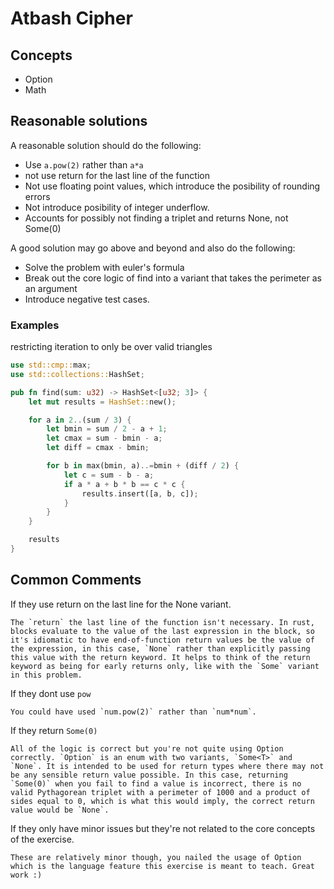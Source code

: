 # Atbash Cipher

## Concepts

- Option
- Math

## Reasonable solutions

A reasonable solution should do the following:

- Use `a.pow(2)` rather than `a*a`
- not use return for the last line of the function
- Not use floating point values, which introduce the posibility of rounding errors
- Not introduce posibility of integer underflow.
- Accounts for possibly not finding a triplet and returns None, not Some(0)

A good solution may go above and beyond and also do the following:

- Solve the problem with euler's formula
- Break out the core logic of find into a variant that takes the perimeter as an argument
- Introduce negative test cases.

### Examples

restricting iteration to only be over valid triangles

```rust
use std::cmp::max;
use std::collections::HashSet;

pub fn find(sum: u32) -> HashSet<[u32; 3]> {
    let mut results = HashSet::new();

    for a in 2..(sum / 3) {
        let bmin = sum / 2 - a + 1;
        let cmax = sum - bmin - a;
        let diff = cmax - bmin;

        for b in max(bmin, a)..=bmin + (diff / 2) {
            let c = sum - b - a;
            if a * a + b * b == c * c {
                results.insert([a, b, c]);
            }
        }
    }

    results
}
```

## Common Comments

If they use return on the last line for the None variant.

```
The `return` the last line of the function isn't necessary. In rust, blocks evaluate to the value of the last expression in the block, so it's idiomatic to have end-of-function return values be the value of the expression, in this case, `None` rather than explicitly passing this value with the return keyword. It helps to think of the return keyword as being for early returns only, like with the `Some` variant in this problem.
```

If they dont use `pow`

```
You could have used `num.pow(2)` rather than `num*num`.
```

If they return `Some(0)`

```
All of the logic is correct but you're not quite using Option correctly. `Option` is an enum with two variants, `Some<T>` and `None`. It is intended to be used for return types where there may not be any sensible return value possible. In this case, returning `Some(0)` when you fail to find a value is incorrect, there is no valid Pythagorean triplet with a perimeter of 1000 and a product of sides equal to 0, which is what this would imply, the correct return value would be `None`.
```

If they only have minor issues but they're not related to the core concepts of the exercise.

```
These are relatively minor though, you nailed the usage of Option which is the language feature this exercise is meant to teach. Great work :)
```

